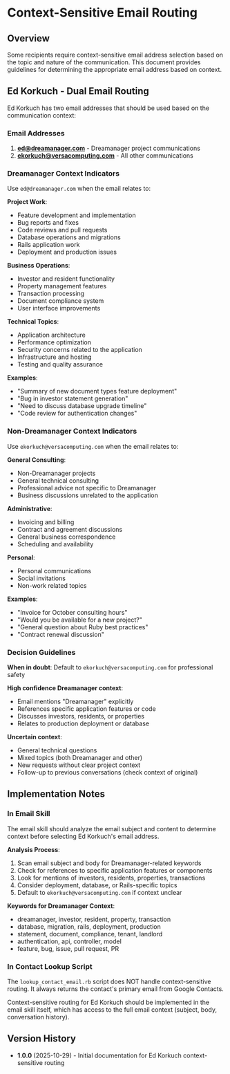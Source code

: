 # Context-Sensitive Email Routing

## Overview

Some recipients require context-sensitive email address selection based on the topic and nature of the communication. This document provides guidelines for determining the appropriate email address based on context.

## Ed Korkuch - Dual Email Routing

Ed Korkuch has two email addresses that should be used based on the communication context:

### Email Addresses

1. **ed@dreamanager.com** - Dreamanager project communications
2. **ekorkuch@versacomputing.com** - All other communications

### Dreamanager Context Indicators

Use `ed@dreamanager.com` when the email relates to:

**Project Work**:
- Feature development and implementation
- Bug reports and fixes
- Code reviews and pull requests
- Database operations and migrations
- Rails application work
- Deployment and production issues

**Business Operations**:
- Investor and resident functionality
- Property management features
- Transaction processing
- Document compliance system
- User interface improvements

**Technical Topics**:
- Application architecture
- Performance optimization
- Security concerns related to the application
- Infrastructure and hosting
- Testing and quality assurance

**Examples**:
- "Summary of new document types feature deployment"
- "Bug in investor statement generation"
- "Need to discuss database upgrade timeline"
- "Code review for authentication changes"

### Non-Dreamanager Context Indicators

Use `ekorkuch@versacomputing.com` when the email relates to:

**General Consulting**:
- Non-Dreamanager projects
- General technical consulting
- Professional advice not specific to Dreamanager
- Business discussions unrelated to the application

**Administrative**:
- Invoicing and billing
- Contract and agreement discussions
- General business correspondence
- Scheduling and availability

**Personal**:
- Personal communications
- Social invitations
- Non-work related topics

**Examples**:
- "Invoice for October consulting hours"
- "Would you be available for a new project?"
- "General question about Ruby best practices"
- "Contract renewal discussion"

### Decision Guidelines

**When in doubt**: Default to `ekorkuch@versacomputing.com` for professional safety

**High confidence Dreamanager context**:
- Email mentions "Dreamanager" explicitly
- References specific application features or code
- Discusses investors, residents, or properties
- Relates to production deployment or database

**Uncertain context**:
- General technical questions
- Mixed topics (both Dreamanager and other)
- New requests without clear project context
- Follow-up to previous conversations (check context of original)

## Implementation Notes

### In Email Skill

The email skill should analyze the email subject and content to determine context before selecting Ed Korkuch's email address.

**Analysis Process**:
1. Scan email subject and body for Dreamanager-related keywords
2. Check for references to specific application features or components
3. Look for mentions of investors, residents, properties, transactions
4. Consider deployment, database, or Rails-specific topics
5. Default to `ekorkuch@versacomputing.com` if context unclear

**Keywords for Dreamanager Context**:
- dreamanager, investor, resident, property, transaction
- database, migration, rails, deployment, production
- statement, document, compliance, tenant, landlord
- authentication, api, controller, model
- feature, bug, issue, pull request, PR

### In Contact Lookup Script

The `lookup_contact_email.rb` script does NOT handle context-sensitive routing. It always returns the contact's primary email from Google Contacts.

Context-sensitive routing for Ed Korkuch should be implemented in the email skill itself, which has access to the full email context (subject, body, conversation history).

## Version History

- **1.0.0** (2025-10-29) - Initial documentation for Ed Korkuch context-sensitive routing
